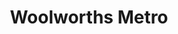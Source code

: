 ---
title: "Woolworths Metro"
url: /sydney/woolworths-metro-old-south-head-road/
shop: supermarket
---